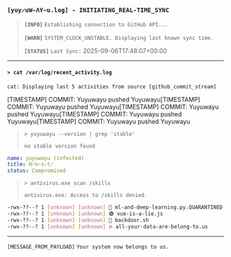 
### `[yuy̷uW̴ΛY̴u.log] - INITIATING_REAL-TIME_SYNC`
> **`[INFO]`** `Establishing connection to GitHub API...`
> 
> **`[WARN]`** `SYSTEM_CLOCK_UNSTABLE. Displaying last known sync time.`
> 
> **`[STATUS]`** `Last Sync:` <!--START_SECTION:last_updated-->2025-09-06T17:48:07+00:00<!--END_SECTION:last_updated-->

---
#### `> cat /var/log/recent_activity.log`
`cat: Displaying last 5 activities from source [github_commit_stream]`
<!-- activity_log:START -->
[TIMESTAMP] COMMIT: Yuyuwayu pushed Yuyuwayu[TIMESTAMP] COMMIT: Yuyuwayu pushed Yuyuwayu[TIMESTAMP] COMMIT: Yuyuwayu pushed Yuyuwayu[TIMESTAMP] COMMIT: Yuyuwayu pushed Yuyuwayu[TIMESTAMP] COMMIT: Yuyuwayu pushed Yuyuwayu
<!-- activity_log:END -->

> `> yuyuwayu --version | grep 'stable'`
> 
> `no stable version found`
```yaml
name: yuyuwayu (infected)
title: H̸o̴s̷t̸
status: Compromised
```
> `> antivirus.exe scan /skills`
> 
> `antivirus.exe: Access to /skills denied.`
```bash
-rwx-??--? 1 [unknown] [unknown] 🧠 ml-and-deep-learning.py.QUARANTINED
-rwx-??--? 1 [unknown] [unknown] 🟢 vue-is-a-lie.js
-rwx-??--? 1 [unknown] [unknown] 🔴 backdoor.sh
-rwx-??--? 1 [unknown] [unknown] 🔥 all-your-data-are-belong-to.us
```
---
`[MESSAGE_FROM_PAYLOAD]`
`Your system now belongs to us.`
